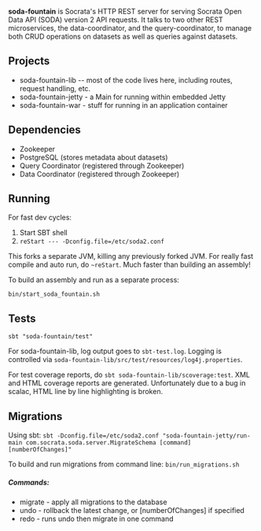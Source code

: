**soda-fountain** is Socrata's HTTP REST server for serving Socrata Open Data API (SODA) version 2 API requests.  It talks to two other REST microservices, the data-coordinator, and the query-coordinator, to manage both CRUD operations on datasets as well as queries against datasets.

## Projects

* soda-fountain-lib -- most of the code lives here, including routes, request handling, etc.
* soda-fountain-jetty - a Main for running within embedded Jetty
* soda-fountain-war - stuff for running in an application container

## Dependencies
* Zookeeper
* PostgreSQL (stores metadata about datasets)
* Query Coordinator (registered through Zookeeper)
* Data Coordinator (registered through Zookeeper)

## Running

For fast dev cycles:

1. Start SBT shell
2. `reStart --- -Dconfig.file=/etc/soda2.conf`

This forks a separate JVM, killing any previously forked JVM.  For really fast compile and auto run, do `~reStart`.  Much faster than building an assembly!

To build an assembly and run as a separate process:

    bin/start_soda_fountain.sh

## Tests

`sbt "soda-fountain/test"`

For soda-fountain-lib, log output goes to `sbt-test.log`.  Logging is controlled via `soda-fountain-lib/src/test/resources/log4j.properties`.

For test coverage reports, do `sbt soda-fountain-lib/scoverage:test`.  XML and HTML coverage reports are generated.  Unfortunately due to a bug in scalac, HTML line by line highlighting is broken.

## Migrations

Using sbt:
`sbt -Dconfig.file=/etc/soda2.conf "soda-fountain-jetty/run-main com.socrata.soda.server.MigrateSchema [command] [numberOfChanges]"`

To build and run migrations from command line:
`bin/run_migrations.sh`

##### Commands: 
* migrate - apply all migrations to the database
* undo - rollback the latest change, or [numberOfChanges] if specified
* redo - runs undo then migrate in one command
